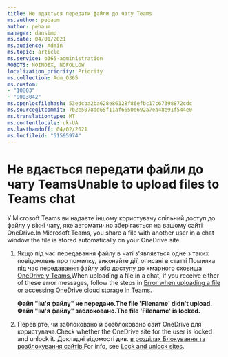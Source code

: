 ```yaml
---
title: Не вдається передати файли до чату Teams
ms.author: pebaum
author: pebaum
manager: dansimp
ms.date: 04/01/2021
ms.audience: Admin
ms.topic: article
ms.service: o365-administration
ROBOTS: NOINDEX, NOFOLLOW
localization_priority: Priority
ms.collection: Adm_O365
ms.custom:
- "10803"
- "9003042"
ms.openlocfilehash: 53edcba2ba628e86128f86efbc17c67398872cdc
ms.sourcegitcommit: 7b2e5078dd65f11af6650e692a7ea48e91f544e0
ms.translationtype: MT
ms.contentlocale: uk-UA
ms.lasthandoff: 04/02/2021
ms.locfileid: "51595974"
---
```

# <a name="unable-to-upload-files-to-teams-chat"></a><span data-ttu-id="65c15-102">Не вдається передати файли до чату Teams</span><span class="sxs-lookup"><span data-stu-id="65c15-102">Unable to upload files to Teams chat</span></span>

<span data-ttu-id="65c15-103">У Microsoft Teams ви надаєте іншому користувачу спільний доступ до файлу у вікні чату, яке автоматично зберігається на вашому сайті OneDrive.</span><span class="sxs-lookup"><span data-stu-id="65c15-103">In Microsoft Teams, you share a file with another user in a chat window the file is stored automatically on your OneDrive site.</span></span>

1. <span data-ttu-id="65c15-104">Якщо під час передавання файлу в чаті з'являється одне з таких повідомлень про помилку, виконайте дії, описані в статті Помилка під час передавання файлу або доступу до хмарного сховища [OneDrive у Teams.](https://go.microsoft.com/fwlink/?linkid=2156015)</span><span class="sxs-lookup"><span data-stu-id="65c15-104">When uploading a file in a chat, if you receive either of these error messages, follow the steps in [Error when uploading a file or accessing OneDrive cloud storage in Teams](https://go.microsoft.com/fwlink/?linkid=2156015).</span></span>
    
    <span data-ttu-id="65c15-105">**Файл "Ім'я файлу" не передано.**</span><span class="sxs-lookup"><span data-stu-id="65c15-105">**The file 'Filename' didn't upload.**</span></span>
    <span data-ttu-id="65c15-106">**Файл "Ім'я файлу" заблоковано.**</span><span class="sxs-lookup"><span data-stu-id="65c15-106">**The file 'Filename' is locked.**</span></span>

1. <span data-ttu-id="65c15-107">Перевірте, чи заблоковано й розблоковано сайт OneDrive для користувача.</span><span class="sxs-lookup"><span data-stu-id="65c15-107">Check whether the OneDrive site for the user is locked and unlock it.</span></span> <span data-ttu-id="65c15-108">Докладні відомості див. [в розділах Блокування та розблокування сайтів.](https://go.microsoft.com/fwlink/?linkid=2156016)</span><span class="sxs-lookup"><span data-stu-id="65c15-108">For info, see [Lock and unlock sites](https://go.microsoft.com/fwlink/?linkid=2156016).</span></span>